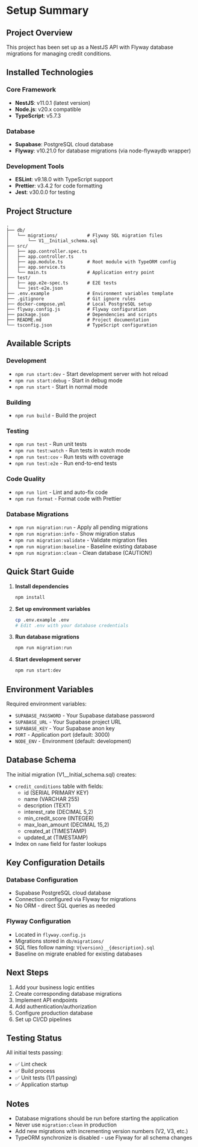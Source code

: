 # Setup Summary

## Project Overview
This project has been set up as a NestJS API with Flyway database migrations for managing credit conditions.

## Installed Technologies

### Core Framework
- **NestJS**: v11.0.1 (latest version)
- **Node.js**: v20.x compatible
- **TypeScript**: v5.7.3

### Database
- **Supabase**: PostgreSQL cloud database
- **Flyway**: v10.21.0 for database migrations (via node-flywaydb wrapper)

### Development Tools
- **ESLint**: v9.18.0 with TypeScript support
- **Prettier**: v3.4.2 for code formatting
- **Jest**: v30.0.0 for testing


## Project Structure

```
.
├── db/
│   └── migrations/           # Flyway SQL migration files
│       └── V1__Initial_schema.sql
├── src/
│   ├── app.controller.spec.ts
│   ├── app.controller.ts
│   ├── app.module.ts         # Root module with TypeORM config
│   ├── app.service.ts
│   └── main.ts               # Application entry point
├── test/
│   ├── app.e2e-spec.ts       # E2E tests
│   └── jest-e2e.json
├── .env.example              # Environment variables template
├── .gitignore                # Git ignore rules
├── docker-compose.yml        # Local PostgreSQL setup
├── flyway.config.js          # Flyway configuration
├── package.json              # Dependencies and scripts
├── README.md                 # Project documentation
└── tsconfig.json             # TypeScript configuration
```

## Available Scripts

### Development
- `npm run start:dev` - Start development server with hot reload
- `npm run start:debug` - Start in debug mode
- `npm run start` - Start in normal mode

### Building
- `npm run build` - Build the project

### Testing
- `npm run test` - Run unit tests
- `npm run test:watch` - Run tests in watch mode
- `npm run test:cov` - Run tests with coverage
- `npm run test:e2e` - Run end-to-end tests

### Code Quality
- `npm run lint` - Lint and auto-fix code
- `npm run format` - Format code with Prettier

### Database Migrations
- `npm run migration:run` - Apply all pending migrations
- `npm run migration:info` - Show migration status
- `npm run migration:validate` - Validate migration files
- `npm run migration:baseline` - Baseline existing database
- `npm run migration:clean` - Clean database (CAUTION!)

## Quick Start Guide

1. **Install dependencies**
   ```bash
   npm install
   ```

2. **Set up environment variables**
   ```bash
   cp .env.example .env
   # Edit .env with your database credentials
   ```

3. **Run database migrations**
   ```bash
   npm run migration:run
   ```

4. **Start development server**
   ```bash
   npm run start:dev
   ```

## Environment Variables

Required environment variables:
- `SUPABASE_PASSWORD` - Your Supabase database password
- `SUPABASE_URL` - Your Supabase project URL
- `SUPABASE_KEY` - Your Supabase anon key
- `PORT` - Application port (default: 3000)
- `NODE_ENV` - Environment (default: development)

## Database Schema

The initial migration (V1__Initial_schema.sql) creates:
- `credit_conditions` table with fields:
  - id (SERIAL PRIMARY KEY)
  - name (VARCHAR 255)
  - description (TEXT)
  - interest_rate (DECIMAL 5,2)
  - min_credit_score (INTEGER)
  - max_loan_amount (DECIMAL 15,2)
  - created_at (TIMESTAMP)
  - updated_at (TIMESTAMP)
- Index on `name` field for faster lookups

## Key Configuration Details

### Database Configuration
- Supabase PostgreSQL cloud database
- Connection configured via Flyway for migrations
- No ORM - direct SQL queries as needed

### Flyway Configuration
- Located in `flyway.config.js`
- Migrations stored in `db/migrations/`
- SQL files follow naming: `V{version}__{description}.sql`
- Baseline on migrate enabled for existing databases

## Next Steps

1. Add your business logic entities
2. Create corresponding database migrations
3. Implement API endpoints
4. Add authentication/authorization
5. Configure production database
6. Set up CI/CD pipelines

## Testing Status

All initial tests passing:
- ✅ Lint check
- ✅ Build process
- ✅ Unit tests (1/1 passing)
- ✅ Application startup

## Notes

- Database migrations should be run before starting the application
- Never use `migration:clean` in production
- Add new migrations with incrementing version numbers (V2, V3, etc.)
- TypeORM synchronize is disabled - use Flyway for all schema changes
